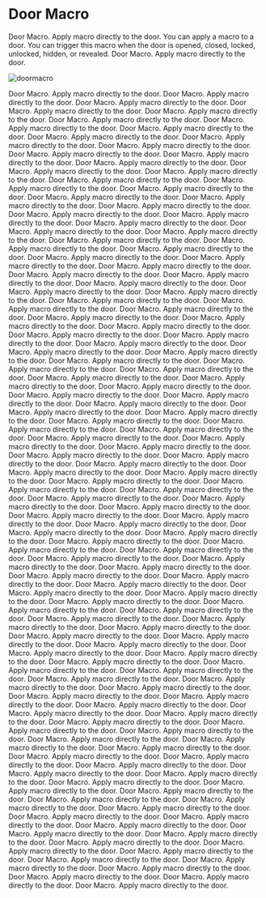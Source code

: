# Door Macro

Door Macro. Apply macro directly to the door. You can apply a macro to a door. You can trigger this macro when the door is opened, closed, locked, unlocked, hidden, or revealed. Door Macro. Apply macro directly to the door.

![doormacro](https://user-images.githubusercontent.com/50169243/196046201-315a5d12-7ff5-4d24-8757-d1078dd8965e.png)

Door Macro. Apply macro directly to the door. Door Macro. Apply macro directly to the door. Door Macro. Apply macro directly to the door. Door Macro. Apply macro directly to the door. Door Macro. Apply macro directly to the door. Door Macro. Apply macro directly to the door. Door Macro. Apply macro directly to the door. Door Macro. Apply macro directly to the door. Door Macro. Apply macro directly to the door. Door Macro. Apply macro directly to the door. Door Macro. Apply macro directly to the door. Door Macro. Apply macro directly to the door. Door Macro. Apply macro directly to the door. Door Macro. Apply macro directly to the door. Door Macro. Apply macro directly to the door. Door Macro. Apply macro directly to the door. Door Macro. Apply macro directly to the door. Door Macro. Apply macro directly to the door. Door Macro. Apply macro directly to the door. Door Macro. Apply macro directly to the door. Door Macro. Apply macro directly to the door. Door Macro. Apply macro directly to the door. Door Macro. Apply macro directly to the door. Door Macro. Apply macro directly to the door. Door Macro. Apply macro directly to the door. Door Macro. Apply macro directly to the door. Door Macro. Apply macro directly to the door. Door Macro. Apply macro directly to the door. Door Macro. Apply macro directly to the door. Door Macro. Apply macro directly to the door. Door Macro. Apply macro directly to the door. Door Macro. Apply macro directly to the door. Door Macro. Apply macro directly to the door. Door Macro. Apply macro directly to the door. Door Macro. Apply macro directly to the door. Door Macro. Apply macro directly to the door. Door Macro. Apply macro directly to the door. Door Macro. Apply macro directly to the door. Door Macro. Apply macro directly to the door. Door Macro. Apply macro directly to the door. Door Macro. Apply macro directly to the door. Door Macro. Apply macro directly to the door. Door Macro. Apply macro directly to the door. Door Macro. Apply macro directly to the door. Door Macro. Apply macro directly to the door. Door Macro. Apply macro directly to the door. Door Macro. Apply macro directly to the door. Door Macro. Apply macro directly to the door. Door Macro. Apply macro directly to the door. Door Macro. Apply macro directly to the door. Door Macro. Apply macro directly to the door. Door Macro. Apply macro directly to the door. Door Macro. Apply macro directly to the door. Door Macro. Apply macro directly to the door. Door Macro. Apply macro directly to the door. Door Macro. Apply macro directly to the door. Door Macro. Apply macro directly to the door. Door Macro. Apply macro directly to the door. Door Macro. Apply macro directly to the door. Door Macro. Apply macro directly to the door. Door Macro. Apply macro directly to the door. Door Macro. Apply macro directly to the door. Door Macro. Apply macro directly to the door. Door Macro. Apply macro directly to the door. Door Macro. Apply macro directly to the door. Door Macro. Apply macro directly to the door. Door Macro. Apply macro directly to the door. Door Macro. Apply macro directly to the door. Door Macro. Apply macro directly to the door. Door Macro. Apply macro directly to the door. Door Macro. Apply macro directly to the door. Door Macro. Apply macro directly to the door. Door Macro. Apply macro directly to the door. Door Macro. Apply macro directly to the door. Door Macro. Apply macro directly to the door. Door Macro. Apply macro directly to the door. Door Macro. Apply macro directly to the door. Door Macro. Apply macro directly to the door. Door Macro. Apply macro directly to the door. Door Macro. Apply macro directly to the door. Door Macro. Apply macro directly to the door. Door Macro. Apply macro directly to the door. Door Macro. Apply macro directly to the door. Door Macro. Apply macro directly to the door. Door Macro. Apply macro directly to the door. Door Macro. Apply macro directly to the door. Door Macro. Apply macro directly to the door. Door Macro. Apply macro directly to the door. Door Macro. Apply macro directly to the door. Door Macro. Apply macro directly to the door. Door Macro. Apply macro directly to the door. Door Macro. Apply macro directly to the door. Door Macro. Apply macro directly to the door. Door Macro. Apply macro directly to the door. Door Macro. Apply macro directly to the door. Door Macro. Apply macro directly to the door. Door Macro. Apply macro directly to the door. Door Macro. Apply macro directly to the door. Door Macro. Apply macro directly to the door. Door Macro. Apply macro directly to the door. Door Macro. Apply macro directly to the door. Door Macro. Apply macro directly to the door. Door Macro. Apply macro directly to the door. Door Macro. Apply macro directly to the door. Door Macro. Apply macro directly to the door. Door Macro. Apply macro directly to the door. Door Macro. Apply macro directly to the door. Door Macro. Apply macro directly to the door. Door Macro. Apply macro directly to the door. Door Macro. Apply macro directly to the door. Door Macro. Apply macro directly to the door. Door Macro. Apply macro directly to the door. Door Macro. Apply macro directly to the door. Door Macro. Apply macro directly to the door. Door Macro. Apply macro directly to the door. Door Macro. Apply macro directly to the door. Door Macro. Apply macro directly to the door. Door Macro. Apply macro directly to the door. Door Macro. Apply macro directly to the door. Door Macro. Apply macro directly to the door. Door Macro. Apply macro directly to the door. Door Macro. Apply macro directly to the door. Door Macro. Apply macro directly to the door. Door Macro. Apply macro directly to the door. Door Macro. Apply macro directly to the door. Door Macro. Apply macro directly to the door. Door Macro. Apply macro directly to the door. Door Macro. Apply macro directly to the door. Door Macro. Apply macro directly to the door. Door Macro. Apply macro directly to the door. Door Macro. Apply macro directly to the door. Door Macro. Apply macro directly to the door. Door Macro. Apply macro directly to the door. Door Macro. Apply macro directly to the door. Door Macro. Apply macro directly to the door. Door Macro. Apply macro directly to the door. Door Macro. Apply macro directly to the door. Door Macro. Apply macro directly to the door. Door Macro. Apply macro directly to the door. Door Macro. Apply macro directly to the door. Door Macro. Apply macro directly to the door. Door Macro. Apply macro directly to the door. Door Macro. Apply macro directly to the door. Door Macro. Apply macro directly to the door. Door Macro. Apply macro directly to the door. Door Macro. Apply macro directly to the door.
